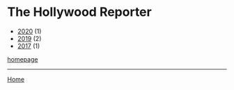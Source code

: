 # The Hollywood Reporter

  * [2020](./the-hollywood-reporter-2020.md) (1)
  * [2019](./the-hollywood-reporter-2019.md) (2)
  * [2017](./the-hollywood-reporter-2017.md) (1)

[homepage](https://www.hollywoodreporter.com/)

----

[Home](../index.md)
